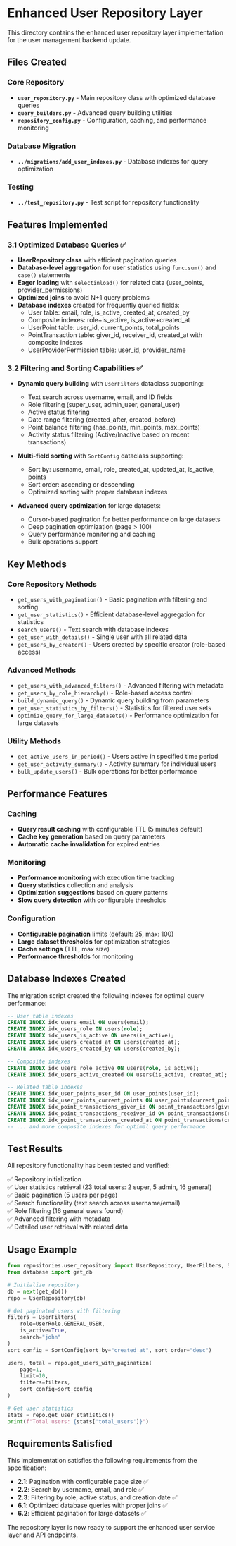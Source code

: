 # Enhanced User Repository Layer

This directory contains the enhanced user repository layer implementation for the user management backend update.

## Files Created

### Core Repository

- **`user_repository.py`** - Main repository class with optimized database queries
- **`query_builders.py`** - Advanced query building utilities
- **`repository_config.py`** - Configuration, caching, and performance monitoring

### Database Migration

- **`../migrations/add_user_indexes.py`** - Database indexes for query optimization

### Testing

- **`../test_repository.py`** - Test script for repository functionality

## Features Implemented

### 3.1 Optimized Database Queries ✅

- **UserRepository class** with efficient pagination queries
- **Database-level aggregation** for user statistics using `func.sum()` and `case()` statements
- **Eager loading** with `selectinload()` for related data (user_points, provider_permissions)
- **Optimized joins** to avoid N+1 query problems
- **Database indexes** created for frequently queried fields:
  - User table: email, role, is_active, created_at, created_by
  - Composite indexes: role+is_active, is_active+created_at
  - UserPoint table: user_id, current_points, total_points
  - PointTransaction table: giver_id, receiver_id, created_at with composite indexes
  - UserProviderPermission table: user_id, provider_name

### 3.2 Filtering and Sorting Capabilities ✅

- **Dynamic query building** with `UserFilters` dataclass supporting:

  - Text search across username, email, and ID fields
  - Role filtering (super_user, admin_user, general_user)
  - Active status filtering
  - Date range filtering (created_after, created_before)
  - Point balance filtering (has_points, min_points, max_points)
  - Activity status filtering (Active/Inactive based on recent transactions)

- **Multi-field sorting** with `SortConfig` dataclass supporting:

  - Sort by: username, email, role, created_at, updated_at, is_active, points
  - Sort order: ascending or descending
  - Optimized sorting with proper database indexes

- **Advanced query optimization** for large datasets:
  - Cursor-based pagination for better performance on large datasets
  - Deep pagination optimization (page > 100)
  - Query performance monitoring and caching
  - Bulk operations support

## Key Methods

### Core Repository Methods

- `get_users_with_pagination()` - Basic pagination with filtering and sorting
- `get_user_statistics()` - Efficient database-level aggregation for statistics
- `search_users()` - Text search with database indexes
- `get_user_with_details()` - Single user with all related data
- `get_users_by_creator()` - Users created by specific creator (role-based access)

### Advanced Methods

- `get_users_with_advanced_filters()` - Advanced filtering with metadata
- `get_users_by_role_hierarchy()` - Role-based access control
- `build_dynamic_query()` - Dynamic query building from parameters
- `get_user_statistics_by_filters()` - Statistics for filtered user sets
- `optimize_query_for_large_datasets()` - Performance optimization for large datasets

### Utility Methods

- `get_active_users_in_period()` - Users active in specified time period
- `get_user_activity_summary()` - Activity summary for individual users
- `bulk_update_users()` - Bulk operations for better performance

## Performance Features

### Caching

- **Query result caching** with configurable TTL (5 minutes default)
- **Cache key generation** based on query parameters
- **Automatic cache invalidation** for expired entries

### Monitoring

- **Performance monitoring** with execution time tracking
- **Query statistics** collection and analysis
- **Optimization suggestions** based on query patterns
- **Slow query detection** with configurable thresholds

### Configuration

- **Configurable pagination** limits (default: 25, max: 100)
- **Large dataset thresholds** for optimization strategies
- **Cache settings** (TTL, max size)
- **Performance thresholds** for monitoring

## Database Indexes Created

The migration script created the following indexes for optimal query performance:

```sql
-- User table indexes
CREATE INDEX idx_users_email ON users(email);
CREATE INDEX idx_users_role ON users(role);
CREATE INDEX idx_users_is_active ON users(is_active);
CREATE INDEX idx_users_created_at ON users(created_at);
CREATE INDEX idx_users_created_by ON users(created_by);

-- Composite indexes
CREATE INDEX idx_users_role_active ON users(role, is_active);
CREATE INDEX idx_users_active_created ON users(is_active, created_at);

-- Related table indexes
CREATE INDEX idx_user_points_user_id ON user_points(user_id);
CREATE INDEX idx_user_points_current_points ON user_points(current_points);
CREATE INDEX idx_point_transactions_giver_id ON point_transactions(giver_id);
CREATE INDEX idx_point_transactions_receiver_id ON point_transactions(receiver_id);
CREATE INDEX idx_point_transactions_created_at ON point_transactions(created_at);
-- ... and more composite indexes for optimal query performance
```

## Test Results

All repository functionality has been tested and verified:

✅ Repository initialization  
✅ User statistics retrieval (23 total users: 2 super, 5 admin, 16 general)  
✅ Basic pagination (5 users per page)  
✅ Search functionality (text search across username/email)  
✅ Role filtering (16 general users found)  
✅ Advanced filtering with metadata  
✅ Detailed user retrieval with related data

## Usage Example

```python
from repositories.user_repository import UserRepository, UserFilters, SortConfig
from database import get_db

# Initialize repository
db = next(get_db())
repo = UserRepository(db)

# Get paginated users with filtering
filters = UserFilters(
    role=UserRole.GENERAL_USER,
    is_active=True,
    search="john"
)
sort_config = SortConfig(sort_by="created_at", sort_order="desc")

users, total = repo.get_users_with_pagination(
    page=1,
    limit=10,
    filters=filters,
    sort_config=sort_config
)

# Get user statistics
stats = repo.get_user_statistics()
print(f"Total users: {stats['total_users']}")
```

## Requirements Satisfied

This implementation satisfies the following requirements from the specification:

- **2.1**: Pagination with configurable page size ✅
- **2.2**: Search by username, email, and role ✅
- **2.3**: Filtering by role, active status, and creation date ✅
- **6.1**: Optimized database queries with proper joins ✅
- **6.2**: Efficient pagination for large datasets ✅

The repository layer is now ready to support the enhanced user service layer and API endpoints.
